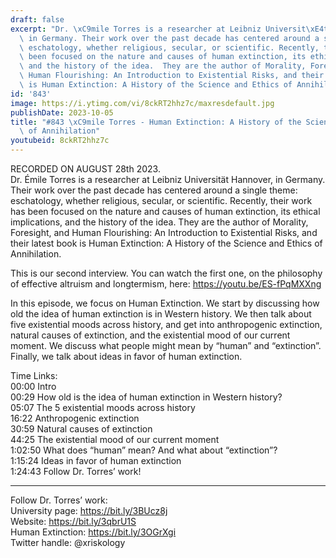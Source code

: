 ```yaml
---
draft: false
excerpt: "Dr. \xC9mile Torres is a researcher at Leibniz Universit\xE4t Hannover,\
  \ in Germany. Their work over the past decade has centered around a single theme:\
  \ eschatology, whether religious, secular, or scientific. Recently, their work has\
  \ been focused on the nature and causes of human extinction, its ethical implications,\
  \ and the history of the idea.  They are the author of Morality, Foresight, and\
  \ Human Flourishing: An Introduction to Existential Risks, and their latest book\
  \ is Human Extinction: A History of the Science and Ethics of Annihilation."
id: '843'
image: https://i.ytimg.com/vi/8ckRT2hhz7c/maxresdefault.jpg
publishDate: 2023-10-05
title: "#843 \xC9mile Torres - Human Extinction: A History of the Science and Ethics\
  \ of Annihilation"
youtubeid: 8ckRT2hhz7c
---
```

RECORDED ON AUGUST 28th 2023.  
Dr. Émile Torres is a researcher at Leibniz Universität Hannover, in Germany. Their work over the past decade has centered around a single theme: eschatology, whether religious, secular, or scientific. Recently, their work has been focused on the nature and causes of human extinction, its ethical implications, and the history of the idea.  They are the author of Morality, Foresight, and Human Flourishing: An Introduction to Existential Risks, and their latest book is Human Extinction: A History of the Science and Ethics of Annihilation.

This is our second interview. You can watch the first one, on the philosophy of effective altruism and longtermism, here: https://youtu.be/ES-fPqMXXng

In this episode, we focus on Human Extinction. We start by discussing how old the idea of human extinction is in Western history. We then talk about five existential moods across history, and get into anthropogenic extinction, natural causes of extinction, and the existential mood of our current moment. We discuss what people might mean by “human” and “extinction”. Finally, we talk about ideas in favor of human extinction.

Time Links:  
00:00  Intro  
00:29  How old is the idea of human extinction in Western history?  
05:07  The 5 existential moods across history  
16:22  Anthropogenic extinction  
30:59  Natural causes of extinction  
44:25  The existential mood of our current moment  
1:02:50  What does “human” mean? And what about “extinction”?  
1:15:24  Ideas in favor of human extinction  
1:24:43  Follow Dr. Torres’ work!

---

Follow Dr. Torres’ work:  
University page: https://bit.ly/3BUcz8j  
Website: https://bit.ly/3qbrU1S  
Human Extinction: https://bit.ly/3OGrXgi  
Twitter handle: @xriskology
